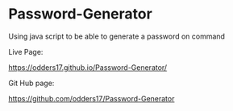 # Password-Generator
Using java script to be able to generate a password on command

Live Page:

https://odders17.github.io/Password-Generator/

Git Hub page:

https://github.com/odders17/Password-Generator

